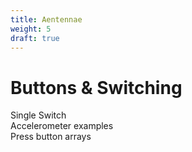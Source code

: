 ```yaml
---
title: Aentennae
weight: 5
draft: true
---
```


# Buttons & Switching

Single Switch  
Accelerometer examples  
Press button arrays

